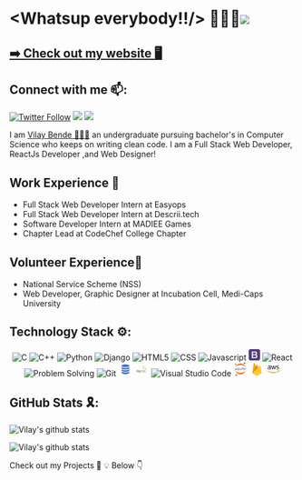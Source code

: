 # <Whatsup everybody!!/> 🙋🏻‍♂️<img src="https://media.giphy.com/media/hvRJCLFzcasrR4ia7z/giphy.gif" width="30px">

## <p><a href="https://vilay1702.github.io/portfolio/">➡️ Check out my website 🖥️</a></p>

## Connect with me 📫:
[![Twitter Follow](https://img.shields.io/twitter/follow/bendevilay.svg?style=social)](https://twitter.com/bendevilay)
<a href="https://www.linkedin.com/in/vilaybende//"><img src="https://img.shields.io/badge/linkedin-%230077B5.svg?&style=for-the-badge&logo=linkedin&logoColor=white" height=25></a> 
<a href="https://www.instagram.com/_vilay.b_/"><img src="https://img.shields.io/badge/instagram-%23E4405F.svg?&style=for-the-badge&logo=instagram&logoColor=white" height=25></a>
<!-- <a href="https://www.facebook.com/vedansh.paliwal.5"><img src="https://img.shields.io/badge/facebook-%231DA1F2.svg?&style=for-the-badge&logo=facebook&logoColor=white" height=25></a>  -->

I am <a href="https://vilay1702.github.io/portfolio/">Vilay Bende 👨🏻‍💻</a> an undergraduate pursuing bachelor's in Computer Science who keeps on writing clean code. I am a Full Stack Web Developer, ReactJs Developer ,and Web Designer!

## Work Experience 👔
* Full Stack Web Developer Intern at Easyops
* Full Stack Web Developer Intern at Descrii.tech
* Software Developer Intern at MADIEE Games
* Chapter Lead at CodeChef College Chapter


## Volunteer Experience🌱


* National Service Scheme (NSS)
* Web Developer, Graphic Designer at Incubation Cell, Medi-Caps University


## Technology Stack ⚙:

<p align="center">
  <img title="C" height="25" src="https://github.com/zumrudu-anka/zumrudu-anka/blob/master/images/c.svg">
  <img title="C++" height="25" src="https://github.com/zumrudu-anka/zumrudu-anka/blob/master/images/cpp.svg">
  <img title="Python" height="25" src="https://github.com/zumrudu-anka/zumrudu-anka/blob/master/images/python-original.svg">
  <img title="Django" height="25" src="https://github.com/zumrudu-anka/zumrudu-anka/blob/master/images/django.png">
  <img title="HTML5" height="25" src="https://github.com/zumrudu-anka/zumrudu-anka/blob/master/images/html5.svg">
  <img title="CSS" height="25" src="https://github.com/zumrudu-anka/zumrudu-anka/blob/master/images/css.svg">
  <img title="Javascript" height="20" src="https://github.com/zumrudu-anka/zumrudu-anka/blob/master/images/javascript.svg">
  <img height="20" src="https://raw.githubusercontent.com/github/explore/80688e429a7d4ef2fca1e82350fe8e3517d3494d/topics/bootstrap/bootstrap.png">
  <img title="React" height="25" src="https://github.com/zumrudu-anka/zumrudu-anka/blob/master/images/react-original.svg">
  <img title="Problem Solving" height="25" src="https://github.com/zumrudu-anka/zumrudu-anka/blob/master/images/problemSolving.png">
  <img title="Git" height="25" src="https://github.com/zumrudu-anka/zumrudu-anka/blob/master/images/git-original.svg">
  <img height="25" src="https://raw.githubusercontent.com/github/explore/80688e429a7d4ef2fca1e82350fe8e3517d3494d/topics/sql/sql.png">
  <img height="25" src="https://raw.githubusercontent.com/github/explore/80688e429a7d4ef2fca1e82350fe8e3517d3494d/topics/mysql/mysql.png">
  <img title="Visual Studio Code" height="25" src="https://github.com/zumrudu-anka/zumrudu-anka/blob/master/images/vscode.png">
  <img height="25" src="https://raw.githubusercontent.com/github/explore/80688e429a7d4ef2fca1e82350fe8e3517d3494d/topics/jupyter-notebook/jupyter-notebook.png">
  <img height="25" src="https://raw.githubusercontent.com/github/explore/80688e429a7d4ef2fca1e82350fe8e3517d3494d/topics/firebase/firebase.png">
  <img height="25" src="https://raw.githubusercontent.com/github/explore/80688e429a7d4ef2fca1e82350fe8e3517d3494d/topics/aws/aws.png">
  

## GitHub Stats 🎗️:
![Vilay's github stats](https://github-readme-stats.vercel.app/api?username=vilay1702&show_icons=true&theme=radical)
  
![Vilay's github stats](https://github-readme-streak-stats.herokuapp.com/?user=vilay1702)
  
Check out my Projects 🐾 💡 Below 👇
